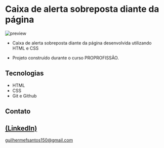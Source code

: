 # Caixa de alerta sobreposta diante da página

![preview](https://github.com/GuilhermeSK2/Food-Website-Design/assets/139295562/0fe942f3-0795-4cbe-a9ef-1cae91ec54d3)
 
 - Caixa de alerta sobreposta diante da página desenvolvida utilizando HTML e CSS

 - Projeto construído durante o curso PROPROFISSÃO.

## Tecnologias

- HTML
- CSS
- Git e Github

## Contato
[(LinkedIn)](https://www.linkedin.com/in/guilherme-freitas-9901a220b/)
-----
guilhermefsantos150@gmail.com

